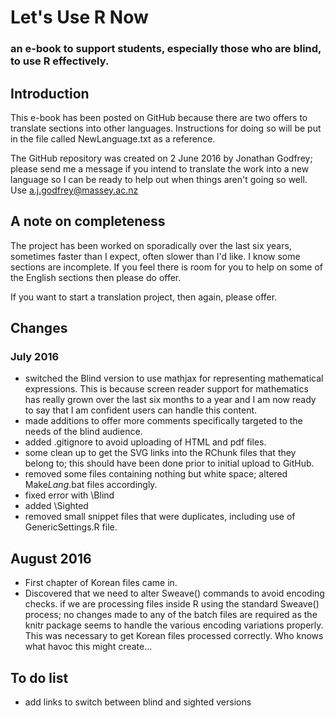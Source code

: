 # Let's Use R Now
### an e-book to support students, especially those who are blind, to use R effectively.


## Introduction 
This e-book has been posted on GitHub because there are two offers to translate sections into other languages. Instructions for doing so will be put in the file called NewLanguage.txt as a reference.

The GitHub repository was created on 2 June 2016 by Jonathan Godfrey; please send me a message if you intend to translate the work into a new language so I can be ready to help out when things aren't going so well. Use a.j.godfrey@massey.ac.nz 

## A note on completeness

The project has been worked on sporadically over the last six years, sometimes faster than I expect, often slower than I'd like. I know some sections are incomplete. If you feel there is room for you to help on some of the English sections then please do offer.

If you want to start a translation project, then again, please offer.



## Changes

### July 2016

- switched the Blind version to use mathjax for representing mathematical expressions. This is because screen reader support for mathematics has really grown over the last six months to a year and I am now ready to say that I am confident users can handle this content.
- made additions to offer more comments specifically targeted to the needs of the blind audience.
- added .gitignore to avoid uploading of HTML and pdf files.
- some clean up to get the SVG links into the RChunk files that they belong to; this should have been done prior to initial upload to GitHub.
- removed some files containing nothing but white space; altered Make*Lang*.bat files accordingly.
- fixed error with \Blind
- added \Sighted
- removed small snippet files that were duplicates, including use of GenericSettings.R file. 


## August 2016
- First chapter of Korean files came in.
- Discovered that we need to alter Sweave() commands to avoid encoding checks.  if we are processing files inside R using the standard Sweave() process; no changes made to any of the batch files are required as the knitr package seems to handle the various encoding variations properly. This was necessary to get Korean files processed correctly. Who knows what havoc this might create...

 
## To do list
- add links to switch between blind and sighted versions

